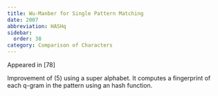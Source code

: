 ```yaml
---
title: Wu-Manber for Single Pattern Matching
date: 2007
abbreviation: HASHq
sidebar:
  order: 38
category: Comparison of Characters
---
```


Appeared in [78]

Improvement of (5) using a super alphabet. It computes a fingerprint of each q-gram in the pattern using an hash function.
